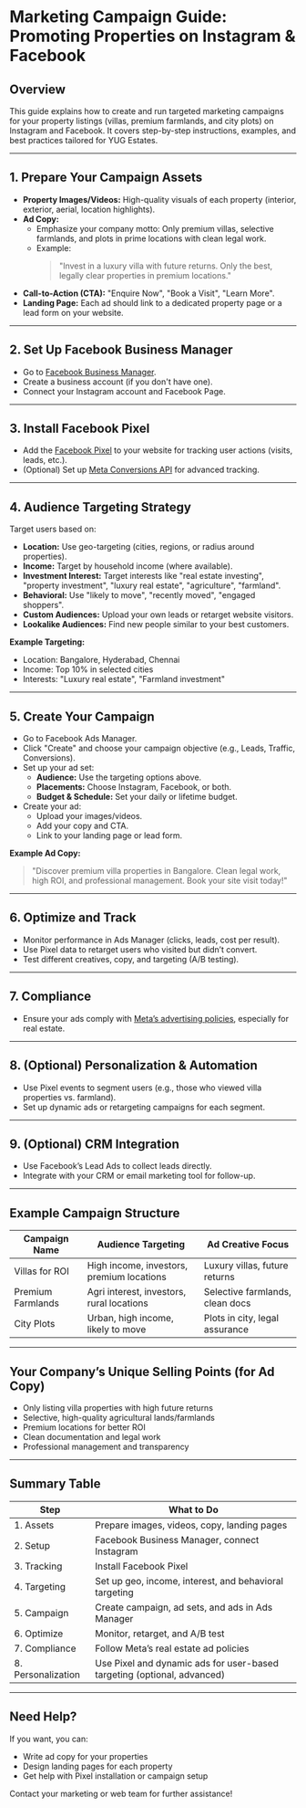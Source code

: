 # Marketing Campaign Guide: Promoting Properties on Instagram & Facebook

## Overview

This guide explains how to create and run targeted marketing campaigns for your property listings (villas, premium farmlands, and city plots) on Instagram and Facebook. It covers step-by-step instructions, examples, and best practices tailored for YUG Estates.

---

## 1. Prepare Your Campaign Assets

- **Property Images/Videos:** High-quality visuals of each property (interior, exterior, aerial, location highlights).
- **Ad Copy:**
  - Emphasize your company motto: Only premium villas, selective farmlands, and plots in prime locations with clean legal work.
  - Example:
    > "Invest in a luxury villa with future returns. Only the best, legally clear properties in premium locations."
- **Call-to-Action (CTA):** "Enquire Now", "Book a Visit", "Learn More".
- **Landing Page:** Each ad should link to a dedicated property page or a lead form on your website.

---

## 2. Set Up Facebook Business Manager

- Go to [Facebook Business Manager](https://business.facebook.com/).
- Create a business account (if you don't have one).
- Connect your Instagram account and Facebook Page.

---

## 3. Install Facebook Pixel

- Add the [Facebook Pixel](https://www.facebook.com/business/help/952192354843755) to your website for tracking user actions (visits, leads, etc.).
- (Optional) Set up [Meta Conversions API](https://www.facebook.com/business/help/2041148702652965) for advanced tracking.

---

## 4. Audience Targeting Strategy

Target users based on:

- **Location:** Use geo-targeting (cities, regions, or radius around properties).
- **Income:** Target by household income (where available).
- **Investment Interest:** Target interests like "real estate investing", "property investment", "luxury real estate", "agriculture", "farmland".
- **Behavioral:** Use "likely to move", "recently moved", "engaged shoppers".
- **Custom Audiences:** Upload your own leads or retarget website visitors.
- **Lookalike Audiences:** Find new people similar to your best customers.

**Example Targeting:**

- Location: Bangalore, Hyderabad, Chennai
- Income: Top 10% in selected cities
- Interests: "Luxury real estate", "Farmland investment"

---

## 5. Create Your Campaign

- Go to Facebook Ads Manager.
- Click "Create" and choose your campaign objective (e.g., Leads, Traffic, Conversions).
- Set up your ad set:
  - **Audience:** Use the targeting options above.
  - **Placements:** Choose Instagram, Facebook, or both.
  - **Budget & Schedule:** Set your daily or lifetime budget.
- Create your ad:
  - Upload your images/videos.
  - Add your copy and CTA.
  - Link to your landing page or lead form.

**Example Ad Copy:**

> "Discover premium villa properties in Bangalore. Clean legal work, high ROI, and professional management. Book your site visit today!"

---

## 6. Optimize and Track

- Monitor performance in Ads Manager (clicks, leads, cost per result).
- Use Pixel data to retarget users who visited but didn’t convert.
- Test different creatives, copy, and targeting (A/B testing).

---

## 7. Compliance

- Ensure your ads comply with [Meta’s advertising policies](https://www.facebook.com/policies/ads/), especially for real estate.

---

## 8. (Optional) Personalization & Automation

- Use Pixel events to segment users (e.g., those who viewed villa properties vs. farmland).
- Set up dynamic ads or retargeting campaigns for each segment.

---

## 9. (Optional) CRM Integration

- Use Facebook’s Lead Ads to collect leads directly.
- Integrate with your CRM or email marketing tool for follow-up.

---

## Example Campaign Structure

| Campaign Name     | Audience Targeting                        | Ad Creative Focus               |
| ----------------- | ----------------------------------------- | ------------------------------- |
| Villas for ROI    | High income, investors, premium locations | Luxury villas, future returns   |
| Premium Farmlands | Agri interest, investors, rural locations | Selective farmlands, clean docs |
| City Plots        | Urban, high income, likely to move        | Plots in city, legal assurance  |

---

## Your Company’s Unique Selling Points (for Ad Copy)

- Only listing villa properties with high future returns
- Selective, high-quality agricultural lands/farmlands
- Premium locations for better ROI
- Clean documentation and legal work
- Professional management and transparency

---

## Summary Table

| Step               | What to Do                                                              |
| ------------------ | ----------------------------------------------------------------------- |
| 1. Assets          | Prepare images, videos, copy, landing pages                             |
| 2. Setup           | Facebook Business Manager, connect Instagram                            |
| 3. Tracking        | Install Facebook Pixel                                                  |
| 4. Targeting       | Set up geo, income, interest, and behavioral targeting                  |
| 5. Campaign        | Create campaign, ad sets, and ads in Ads Manager                        |
| 6. Optimize        | Monitor, retarget, and A/B test                                         |
| 7. Compliance      | Follow Meta’s real estate ad policies                                   |
| 8. Personalization | Use Pixel and dynamic ads for user-based targeting (optional, advanced) |

---

## Need Help?

If you want, you can:

- Write ad copy for your properties
- Design landing pages for each property
- Get help with Pixel installation or campaign setup

Contact your marketing or web team for further assistance!
